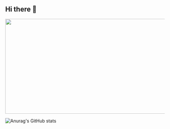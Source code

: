 ## Hi there 👋
<a href="https://www.gitanimals.org/en_US?utm_medium=image&utm_source=Neo1228&utm_content=farm">
<img
  src="https://render.gitanimals.org/farms/Neo1228"
  width="600"
  height="300"
/>
</a>

![Anurag's GitHub stats](https://github-readme-stats.vercel.app/api?username=Neo1228&show_icons=true&theme=dracula)

<!--
**Neo1228/Neo1228** is a ✨ _special_ ✨ repository because its `README.md` (this file) appears on your GitHub profile.

Here are some ideas to get you started:

- 🔭 I’m currently working on ...
- 🌱 I’m currently learning ...
- 👯 I’m looking to collaborate on ...
- 🤔 I’m looking for help with ...
- 💬 Ask me about ...
- 📫 How to reach me: ...
- 😄 Pronouns: ...
- ⚡ Fun fact: ...
-->
